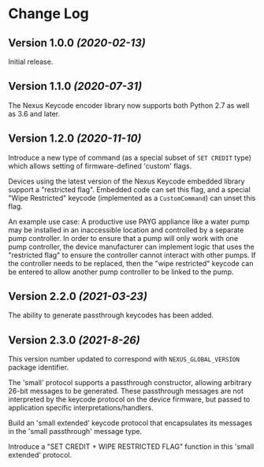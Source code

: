 # Change Log

Version 1.0.0 *(2020-02-13)*
----------------------------

Initial release.

Version 1.1.0 *(2020-07-31)*
----------------------------

The Nexus Keycode encoder library now supports both Python 2.7 as well as 3.6
and later.

Version 1.2.0 *(2020-11-10)*
----------------------------

Introduce a new type of command (as a special subset of `SET CREDIT` type)
which allows setting of firmware-defined 'custom' flags.

Devices using the latest version of the Nexus Keycode embedded library
support a "restricted flag". Embedded code can set this flag, and a special
"Wipe Restricted" keycode (implemented as a `CustomCommand`) can unset this
flag.

An example use case: A productive use PAYG appliance like a water pump may be
installed in an inaccessible location and controlled by a separate pump
controller. In order to ensure that a pump will only work with one pump
controller, the device manufacturer can implement logic that uses the
"restricted flag" to ensure the controller cannot interact with other pumps.
If the controller needs to be replaced, then the "wipe restricted" keycode can
be entered to allow another pump controller to be linked to the pump.

Version 2.2.0 *(2021-03-23)*
----------------------------

The ability to generate passthrough keycodes has been added.

Version 2.3.0 *(2021-8-26)*
----------------------------

This version number updated to correspond with `NEXUS_GLOBAL_VERSION`
package identifier.

The 'small' protocol supports a passthrough constructor, allowing arbitrary
26-bit messages to be generated. These passthrough messages are not
interpreted by the keycode protocol on the device firmware, but passed
to application specific interpretations/handlers.

Build an 'small extended' keycode protocol that encapsulates its messages
in the 'small passthrough' message type.

Introduce a "SET CREDIT + WIPE RESTRICTED FLAG" function in this 'small
extended' protocol.
